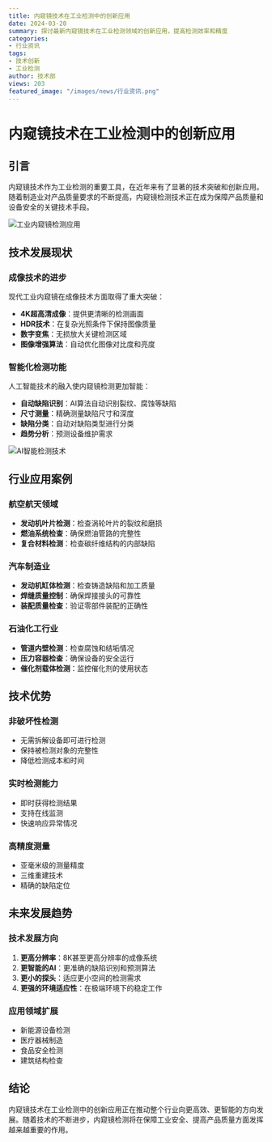 ```yaml
---
title: 内窥镜技术在工业检测中的创新应用
date: 2024-03-20
summary: 探讨最新内窥镜技术在工业检测领域的创新应用，提高检测效率和精度
categories:
- 行业资讯
tags:
- 技术创新
- 工业检测
author: 技术部
views: 203
featured_image: "/images/news/行业资讯.png"
---
```


# 内窥镜技术在工业检测中的创新应用

## 引言

内窥镜技术作为工业检测的重要工具，在近年来有了显著的技术突破和创新应用。随着制造业对产品质量要求的不断提高，内窥镜检测技术正在成为保障产品质量和设备安全的关键技术手段。

![工业内窥镜检测应用](/images/news/news-3.jpeg)

## 技术发展现状

### 成像技术的进步
现代工业内窥镜在成像技术方面取得了重大突破：
- **4K超高清成像**：提供更清晰的检测画面
- **HDR技术**：在复杂光照条件下保持图像质量
- **数字变焦**：无损放大关键检测区域
- **图像增强算法**：自动优化图像对比度和亮度

### 智能化检测功能
人工智能技术的融入使内窥镜检测更加智能：
- **自动缺陷识别**：AI算法自动识别裂纹、腐蚀等缺陷
- **尺寸测量**：精确测量缺陷尺寸和深度
- **缺陷分类**：自动对缺陷类型进行分类
- **趋势分析**：预测设备维护需求

![AI智能检测技术](/images/news/news-2.jpeg)

## 行业应用案例

### 航空航天领域
- **发动机叶片检测**：检查涡轮叶片的裂纹和磨损
- **燃油系统检查**：确保燃油管路的完整性
- **复合材料检测**：检查碳纤维结构的内部缺陷

### 汽车制造业
- **发动机缸体检测**：检查铸造缺陷和加工质量
- **焊缝质量控制**：确保焊接接头的可靠性
- **装配质量检查**：验证零部件装配的正确性

### 石油化工行业
- **管道内壁检测**：检查腐蚀和结垢情况
- **压力容器检查**：确保设备的安全运行
- **催化剂载体检测**：监控催化剂的使用状态

## 技术优势

### 非破坏性检测
- 无需拆解设备即可进行检测
- 保持被检测对象的完整性
- 降低检测成本和时间

### 实时检测能力
- 即时获得检测结果
- 支持在线监测
- 快速响应异常情况

### 高精度测量
- 亚毫米级的测量精度
- 三维重建技术
- 精确的缺陷定位

## 未来发展趋势

### 技术发展方向
1. **更高分辨率**：8K甚至更高分辨率的成像系统
2. **更智能的AI**：更准确的缺陷识别和预测算法
3. **更小的探头**：适应更小空间的检测需求
4. **更强的环境适应性**：在极端环境下的稳定工作

### 应用领域扩展
- 新能源设备检测
- 医疗器械制造
- 食品安全检测
- 建筑结构检查

## 结论

内窥镜技术在工业检测中的创新应用正在推动整个行业向更高效、更智能的方向发展。随着技术的不断进步，内窥镜检测将在保障工业安全、提高产品质量方面发挥越来越重要的作用。